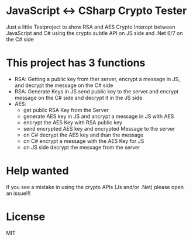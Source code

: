 # JavaScript <-> CSharp Crypto Tester
Just a little Testproject to show RSA and AES Crypto Interopt between JavaScript and C# using the crypto.subtle API on JS side and .Net 6/7 on the C# side

# This project has 3 functions
- RSA: Getting a public key from ther server, encrypt a message in JS, and decrypt the message on the C# side
- RSA: Generate Keys in JS send public key to the server and encrypt message on the C# side and decrypt it in the JS side
- AES: 
  - get public RSA Key from the Server
  - generate AES key in JS and ancrypt a message in JS with AES
  - encrypt the AES Key with RSA public key
  - send encrypted AES key and encrypted Message to the server
  - on C# decrypt the AES key and than the message
  - on C# encrypt a message with the AES Key for JS
  - on JS side decrypt the message from the server

# Help wanted
If you see a mistake in using the crypto APIs (Js and/or .Net) please open an issue!!!

# License
MIT
